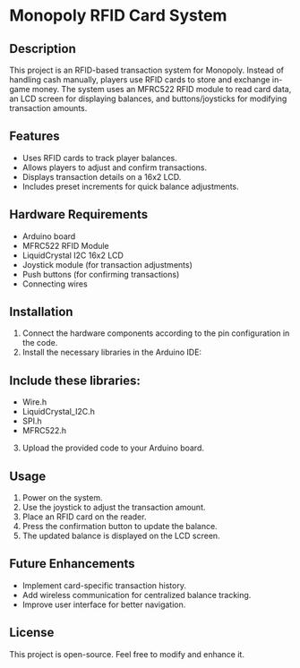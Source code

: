 # Monopoly RFID Card System

## Description
This project is an RFID-based transaction system for Monopoly. Instead of handling cash manually, players use RFID cards to store and exchange in-game money. The system uses an MFRC522 RFID module to read card data, an LCD screen for displaying balances, and buttons/joysticks for modifying transaction amounts. 

## Features
- Uses RFID cards to track player balances.
- Allows players to adjust and confirm transactions.
- Displays transaction details on a 16x2 LCD.
- Includes preset increments for quick balance adjustments.

## Hardware Requirements
- Arduino board
- MFRC522 RFID Module
- LiquidCrystal I2C 16x2 LCD
- Joystick module (for transaction adjustments)
- Push buttons (for confirming transactions)
- Connecting wires

## Installation
1. Connect the hardware components according to the pin configuration in the code.
2. Install the necessary libraries in the Arduino IDE:

## Include these libraries:
- Wire.h
- LiquidCrystal_I2C.h
- SPI.h
- MFRC522.h

3. Upload the provided code to your Arduino board.

## Usage
1. Power on the system.
2. Use the joystick to adjust the transaction amount.
3. Place an RFID card on the reader.
4. Press the confirmation button to update the balance.
5. The updated balance is displayed on the LCD screen.

## Future Enhancements
- Implement card-specific transaction history.
- Add wireless communication for centralized balance tracking.
- Improve user interface for better navigation.

## License
This project is open-source. Feel free to modify and enhance it.

